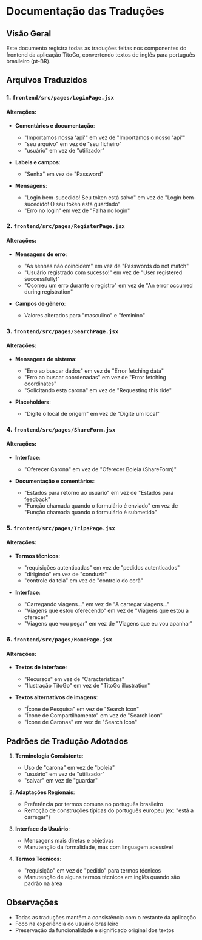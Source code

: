 # Documentação das Traduções

## Visão Geral

Este documento registra todas as traduções feitas nos componentes do frontend da aplicação TitoGo, convertendo textos de inglês para português brasileiro (pt-BR).

## Arquivos Traduzidos

### 1. `frontend/src/pages/LoginPage.jsx`

#### Alterações:

- **Comentários e documentação**:

  - "Importamos nossa 'api'" em vez de "Importamos o nosso 'api'"
  - "seu arquivo" em vez de "seu ficheiro"
  - "usuário" em vez de "utilizador"

- **Labels e campos**:

  - "Senha" em vez de "Password"

- **Mensagens**:
  - "Login bem-sucedido! Seu token está salvo" em vez de "Login bem-sucedido! O seu token está guardado"
  - "Erro no login" em vez de "Falha no login"

### 2. `frontend/src/pages/RegisterPage.jsx`

#### Alterações:

- **Mensagens de erro**:

  - "As senhas não coincidem" em vez de "Passwords do not match"
  - "Usuário registrado com sucesso!" em vez de "User registered successfully!"
  - "Ocorreu um erro durante o registro" em vez de "An error occurred during registration"

- **Campos de gênero**:
  - Valores alterados para "masculino" e "feminino"

### 3. `frontend/src/pages/SearchPage.jsx`

#### Alterações:

- **Mensagens de sistema**:

  - "Erro ao buscar dados" em vez de "Error fetching data"
  - "Erro ao buscar coordenadas" em vez de "Error fetching coordinates"
  - "Solicitando esta carona" em vez de "Requesting this ride"

- **Placeholders**:
  - "Digite o local de origem" em vez de "Digite um local"

### 4. `frontend/src/pages/ShareForm.jsx`

#### Alterações:

- **Interface**:

  - "Oferecer Carona" em vez de "Oferecer Boleia (ShareForm)"

- **Documentação e comentários**:
  - "Estados para retorno ao usuário" em vez de "Estados para feedback"
  - "Função chamada quando o formulário é enviado" em vez de "Função chamada quando o formulário é submetido"

### 5. `frontend/src/pages/TripsPage.jsx`

#### Alterações:

- **Termos técnicos**:

  - "requisições autenticadas" em vez de "pedidos autenticados"
  - "dirigindo" em vez de "conduzir"
  - "controle da tela" em vez de "controlo do ecrã"

- **Interface**:
  - "Carregando viagens..." em vez de "A carregar viagens..."
  - "Viagens que estou oferecendo" em vez de "Viagens que estou a oferecer"
  - "Viagens que vou pegar" em vez de "Viagens que eu vou apanhar"

### 6. `frontend/src/pages/HomePage.jsx`

#### Alterações:

- **Textos de interface**:

  - "Recursos" em vez de "Características"
  - "Ilustração TitoGo" em vez de "TitoGo illustration"

- **Textos alternativos de imagens**:
  - "Ícone de Pesquisa" em vez de "Search Icon"
  - "Ícone de Compartilhamento" em vez de "Search Icon"
  - "Ícone de Caronas" em vez de "Search Icon"

## Padrões de Tradução Adotados

1. **Terminologia Consistente**:

   - Uso de "carona" em vez de "boleia"
   - "usuário" em vez de "utilizador"
   - "salvar" em vez de "guardar"

2. **Adaptações Regionais**:

   - Preferência por termos comuns no português brasileiro
   - Remoção de construções típicas do português europeu (ex: "está a carregar")

3. **Interface do Usuário**:

   - Mensagens mais diretas e objetivas
   - Manutenção da formalidade, mas com linguagem acessível

4. **Termos Técnicos**:
   - "requisição" em vez de "pedido" para termos técnicos
   - Manutenção de alguns termos técnicos em inglês quando são padrão na área

## Observações

- Todas as traduções mantêm a consistência com o restante da aplicação
- Foco na experiência do usuário brasileiro
- Preservação da funcionalidade e significado original dos textos

